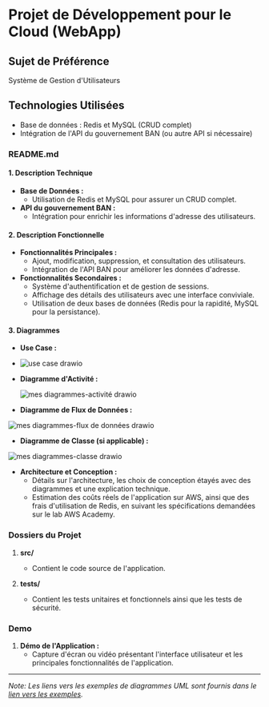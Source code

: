 # Projet de Développement pour le Cloud (WebApp)

## Sujet de Préférence
Système de Gestion d'Utilisateurs

## Technologies Utilisées
- Base de données : Redis et MySQL (CRUD complet)
- Intégration de l'API du gouvernement BAN (ou autre API si nécessaire)

### README.md
#### 1. Description Technique
   - **Base de Données :**
     - Utilisation de Redis et MySQL pour assurer un CRUD complet.
   - **API du gouvernement BAN :**
     - Intégration pour enrichir les informations d'adresse des utilisateurs.

#### 2. Description Fonctionnelle
   - **Fonctionnalités Principales :**
     - Ajout, modification, suppression, et consultation des utilisateurs.
     - Intégration de l'API BAN pour améliorer les données d'adresse.
   - **Fonctionnalités Secondaires :**
     - Système d'authentification et de gestion de sessions.
     - Affichage des détails des utilisateurs avec une interface conviviale.
     - Utilisation de deux bases de données (Redis pour la rapidité, MySQL pour la persistance).

#### 3. Diagrammes
   - **Use Case :**
   - 
     ![use case drawio](https://github.com/jeanyveselloko/tpredis/assets/83597407/b5cf58b5-cac8-4a46-a061-fc292cd1eb11)

   - **Diagramme d'Activité :**

     ![mes diagrammes-activité drawio](https://github.com/jeanyveselloko/tpredis/assets/83597407/6b6f350c-a79f-4b26-b328-d84077f322ad)

   - **Diagramme de Flux de Données :**

![mes diagrammes-flux de données drawio](https://github.com/jeanyveselloko/tpredis/assets/83597407/446ac1fd-00fb-4168-b30f-4fb35f1e8ce2)

   - **Diagramme de Classe (si applicable) :**

   ![mes diagrammes-classe drawio](https://github.com/jeanyveselloko/tpredis/assets/83597407/f7645592-5291-4f7c-9264-ca7f7e799b57)


   - **Architecture et Conception :**
     - Détails sur l'architecture, les choix de conception étayés avec des diagrammes et une explication technique.
     - Estimation des coûts réels de l'application sur AWS, ainsi que des frais d'utilisation de Redis, en suivant les spécifications demandées sur le lab AWS Academy.

### Dossiers du Projet
1. **src/**
   - Contient le code source de l'application.

2. **tests/**
   - Contient les tests unitaires et fonctionnels ainsi que les tests de sécurité.

### Demo 
1. **Démo de l'Application :**
   - Capture d'écran ou vidéo présentant l'interface utilisateur et les principales fonctionnalités de l'application.

---

*Note: Les liens vers les exemples de diagrammes UML sont fournis dans le [lien vers les exemples](https://github.com/yugmerabtene/ESIEA-FISE-WEB-2024/blob/main/Module-04/TP-01.md).*
